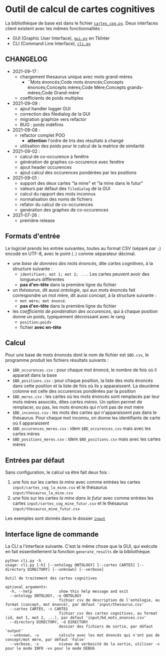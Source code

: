 # Outil de calcul de cartes cognitives

La bibliothèque de base est dans le fichier [`cartes_cog.py`](cartes_cog.py).
Deux interfaces client existent avec les mêmes fonctionnalités :

- GUI (Graphic User Interface), [`gui.py`](gui.py) en TkInter
- CLI (Command Line Interface), [`cli.py`](cli.py)

## CHANGELOG

- 2021-09-17 :
  - chargement thesaurus unique avec mots grand-mères
    - ``Mots énoncés;Code mots énoncés;Concepts énoncés;Concepts mères;Code Mère;Concepts grands-mères;Code Grand-mère`
  - coefficients de poids multiples
- 2021-09-09 :
  - ajout handler logger GUI
  - correction des filedialog de la GUI
  - migration graphize vers refactor
  - BUG : poids indéfinis
- 2021-09-08 :
  - refactor complet POO
    - **attention** l'ordre de tris des résultats à changé
  - utilisation des poids pour le calcul de la matrice de similarité
- 2021-09-02 :
  - calcul de co-occurence à fenêtre
  - génération de graphes co-occurence avec fenêtre
  - ajout header occurences
  - ajout calcul des occurences pondérées par les positions
- 2021-09-01 :
  - support des deux cartes "la mine" et "la mine dans le futur"
  - valeurs par défaut des `filedialog` de la GUI
  - calcul du rapport des mots inconnus
  - normalisation des noms de fichiers
  - refator du calcul de co-occurences
  - genération des graphes de co-occurences
- 2021-07-26 :
  - première release

## Formats d'entrée

Le logiciel prends les entrée suivantes, toutes au format CSV (séparé par `;`) encodé en UTF-8, avec le point (`.`) comme séparateur décimal.

- une _base de données des mots énoncés_, dite _cartes cognitives_, à la structure suivante :
  - `identifiant; mot 1; mot 2; ...`. Les cartes peuvent avoir des longueurs différentes
  - **pas d'en-tête** dans la première ligne du fichier
- un _thésaurus_, dit aussi _ontologie_, qui aux mots énoncés fait correspondre un mot mère, dit aussi _concept_, à la structure suivante :
  - `mot mère; mot énoncé`.
  - **pas d'en-tête** dans la première ligne du fichier
- les _coefficients de pondération des occurences_, qui à chaque position donne un poids, typiquement décroissant avec le rang
  - `position;poids`
  - fichier **avec en-tête**

## Calcul

Pour une base de mots énoncés dont le nom de fichier est `$BD.csv`, le programme produit les fichiers résultats suivants :

- `$BD_occurences.csv` : pour chaque mot énoncé, le nombre de fois où il apparait dans la base
- `$BD_positions.csv` : pour chaque position, la liste des mots énoncés dans cette position et la liste de fois où ils y apparaissent. La deuxième colonne est celle des occurences pondérées par la position
- `$BD_meres.csv` : les cartes où les mots énoncés sont remplacés par leur mots mères associés, dites _cartes mères_. Un option permet de remplacer, ou pas, les mots énoncés qui n'ont pas de mot mère
- `$BD_inconnus.csv` : les mots des cartes qui n'apparaissent pas dans le thésaurus. Pour chaque mot inconnu, on donne les identifiants de carte où il apparaissent
- `$BD_occurences_meres.csv` : idem `$BD_occurences.csv` mais avec les cartes mères
- `$BD_positions_meres.csv` : idem `$BD_positions.csv` mais avec les cartes mères

## Entrées par défaut

Sans configuration, le calcul va être fait deux fois :

1. une fois sur les cartes _la mine_ avec comme entrées les cartes `input/cartes_cog_la_mine.csv` et le thésaurus `input/thesaurus_la_mine.csv`
2. une fois sur les cartes _la mine dans le futur_ avec comme entrées les cartes `input/cartes_cog_mine_futur.csv` et le thésaurus `input/thesaurus_mine_futur.csv`

Les exemples sont donnés dans le dossier [`input`](input/)

## Interface ligne de commande

La CLI a l'interface suivante. C'est la même chose que la GUI, qui exécute en fait essentiellement la fonction `generate_results` de la bibliothèque.

```raw
python cli.py -h
usage: cli.py [-h] [--ontology ONTOLOGY] [--cartes CARTES] [--directory DIRECTORY] [--unknown] [--verbose]

Outil de traitement des cartes cognitives

optional arguments:
  -h, --help            show this help message and exit
  --ontology ONTOLOGY, -o ONTOLOGY
                        fichier csv de description de l'ontologie, au format (concept, mot énoncé), par défaut 'input/thesaurus.csv'
  --cartes CARTES, -c CARTES
                        fichier csv des cartes cognitives, au format (id, mot 1, mot 2, ...), par défaut 'input/bd_mots_enonces.csv'
  --directory DIRECTORY, -d DIRECTORY
                        dossier des fichiers de sortie, par défaut 'output'
  --unknown, -u         calcule avec les mot énoncés qui n'ont pas de concept/mot mère, par défaut 'False'
  --verbose, -v         niveau de verbosité de la sortie, utiliser -v pour le mode INFO -vv pour le mode DEBUG
```
